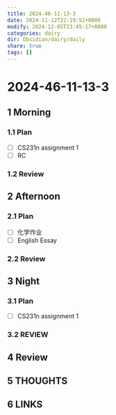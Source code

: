 ```yaml
---
title: 2024-46-11-13-3
date: 2024-11-12T22:19:52+0800
modify: 2024-12-05T23:45:17+0800
categories: dairy
dir: Obsidian/dairy/daily
share: true
tags: []
---
```


# 2024-46-11-13-3

## 1 Morning

### 1.1 Plan

- [ ] CS231n assignment 1
- [ ] RC

### 1.2 Review

## 2 Afternoon

### 2.1 Plan

- [ ] 化学作业
- [ ] English Essay

### 2.2 Review

## 3 Night

### 3.1 Plan

- [ ] CS231n assignment 1

### 3.2 REVIEW

## 4 Review

## 5 THOUGHTS

## 6 LINKS